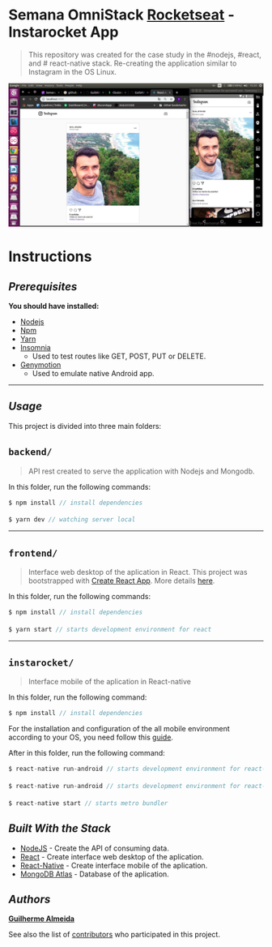 
# **Semana OmniStack [Rocketseat](https://github.com/Rocketseat) - Instarocket App**
> This repository was created for the case study in the #nodejs, #react, and # react-native stack. Re-creating the application similar to Instagram in the OS Linux.  

![Recreate instagram](instagram.jpeg)

# Instructions
## __*Prerequisites*__
**You should have installed:**
- [Nodejs](https://nodejs.org)
- [Npm](https://www.npmjs.com/)
- [Yarn](https://yarnpkg.com)
- [Insomnia](https://insomnia.rest/)
    - Used to test routes like GET, POST, PUT or DELETE.
- [Genymotion](https://www.genymotion.com/)
    - Used to emulate native Android app.


---

## __*Usage*__
This project is divided into three main folders:

## **`backend/`**
> API rest created to serve the application with Nodejs and Mongodb. 

 In this folder, run the following commands:
```js
$ npm install // install dependencies

$ yarn dev // watching server local
```
---
## **`frontend/`**
> Interface web desktop of the aplication in React. 
This project was bootstrapped with [Create React App](https://github.com/facebook/create-react-app). More details [here](frontend/README.md).  

 In this folder, run the following commands:
```js
$ npm install // install dependencies

$ yarn start // starts development environment for react
```
---
## **`instarocket/`**
> Interface mobile of the aplication in React-native  

 In this folder, run the following command:
```js
$ npm install // install dependencies
```


For the installation and configuration of the all mobile environment according to your OS, you need follow this [guide](https://docs.rocketseat.dev/ambiente-react-native/introducao).


 After in this folder, run the following command:
```js
$ react-native run-android // starts development environment for react-native in ANDROID emulador

$ react-native run-android // starts development environment for react-native in IOS emulador

$ react-native start // starts metro bundler
```

## __*Built With the Stack*__

* [NodeJS](https://www.themoviedb.org) - Create the API of consuming data.
* [React](https://www.themoviedb.org) - Create interface web desktop of the aplication.
* [React-Native](https://www.themoviedb.org) - Create interface mobile of the aplication.
* [MongoDB Atlas](https://www.mongodb.com/cloud/atlas) - Database of the aplication.


## __*Authors*__

[**Guilherme Almeida**](https://guisalmeida.com)

See also the list of [contributors](https://github.com/GuiSAlmeida/Imagiflix/contributors) who participated in this project.